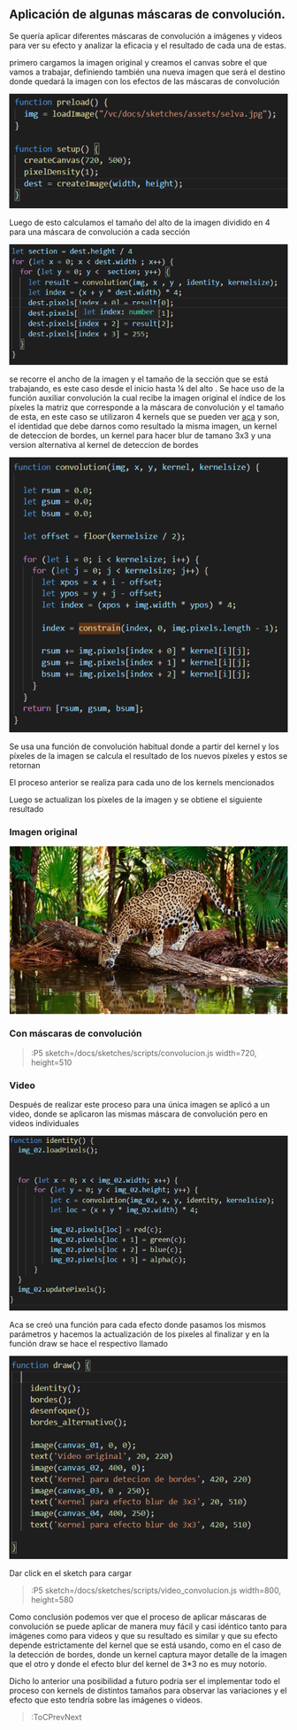 ## Aplicación de algunas máscaras de convolución.


Se quería aplicar diferentes máscaras de convolución a imágenes y videos para ver su efecto y analizar la eficacia y el resultado de cada una de estas.


primero cargamos la imagen original y creamos el canvas sobre el que vamos a trabajar, definiendo también una nueva imagen que será el destino donde quedará la imagen con los efectos de las máscaras de convolución

![Fragmento de codigo](/docs/sketches/assets/codigo1.png)


Luego de esto calculamos el tamaño del alto de la imagen dividido en 4 para una máscara de convolución a cada sección

![Fragmento de codigo](/docs/sketches/assets/codigo2.png)


se recorre el ancho de la imagen y el tamaño de la sección que se está trabajando, es este caso desde el inicio hasta ¼ del alto .
Se hace uso de la función auxiliar convolución la cual recibe la imagen original el índice de los píxeles la matriz que corresponde a la máscara de convolución y el tamaño de esta, en este caso se utilizaron 4 kernels que se pueden ver [aca](https://en.wikipedia.org/wiki/Kernel_(image_processing)) y son, el identidad que debe darnos como resultado la misma imagen, un kernel de deteccion de bordes, un kernel para hacer blur de tamano 3x3 y una version alternativa al kernel de deteccion de bordes 


![Fragmento de codigo](/docs/sketches/assets/codigo3.png)
 

Se usa una función de convolución habitual donde a partir del kernel y los píxeles de la imagen se calcula el resultado de los nuevos píxeles y estos se retornan


El proceso anterior se realiza  para cada uno de los kernels mencionados


Luego se actualizan los píxeles de la imagen y se obtiene el siguiente resultado

### Imagen original

![Selva](/docs/sketches/assets/selva.jpg)

### Con máscaras de convolución

> :P5 sketch=/docs/sketches/scripts/convolucion.js width=720, height=510

### Video 

Después de realizar este proceso para una única imagen se aplicó a un video, donde se aplicaron las mismas máscara de convolución pero en videos individuales

![Fragmento de codigo](/docs/sketches/assets/codigo4.png)

Aca se creó una función para cada efecto donde pasamos los mismos parámetros y hacemos la actualización de los pixeles al finalizar y en la función draw se hace el respectivo llamado

![Fragmento de codigo](/docs/sketches/assets/codigo5.png)


Dar click en el sketch para cargar

> :P5 sketch=/docs/sketches/scripts/video_convolucion.js width=800, height=580

Como conclusión podemos ver que el proceso de aplicar máscaras de convolución se puede aplicar de manera muy fácil y casi idéntico tanto para imágenes como para videos y que su resultado es similar y que su efecto depende estrictamente del kernel que se está usando, como en el caso de la detección de bordes, donde un kernel captura mayor detalle de la imagen que el otro y donde el efecto blur del kernel de 3*3 no es muy notorio.


Dicho lo anterior una posibilidad a futuro podría ser el implementar todo el proceso con kernels de distintos tamaños para observar las variaciones y el efecto que esto tendría sobre las imágenes o videos.




> :ToCPrevNext